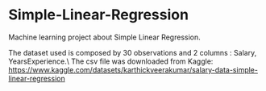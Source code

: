 # Simple-Linear-Regression
Machine learning project about Simple Linear Regression. 

The dataset used is composed by 30 observations and 2 columns : Salary, YearsExperience.\\
The csv file was downloaded from Kaggle: https://www.kaggle.com/datasets/karthickveerakumar/salary-data-simple-linear-regression
